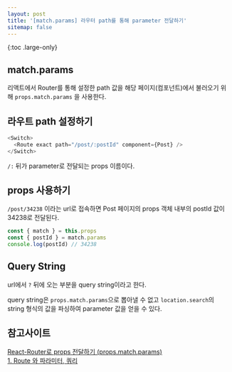 ```yaml
---
layout: post
title: '[match.params] 라우터 path를 통해 parameter 전달하기'
sitemap: false
---
```


{:toc .large-only}

## match.params

리액트에서 Router를 통해 설정한 path 값을 해당 페이지(컴포넌트)에서 불러오기 위해 `props.match.params` 을 사용한다.

## 라우트 path 설정하기

```js
<Switch>
  <Route exact path="/post/:postId" component={Post} />
</Switch>
```

`/:` 뒤가 parameter로 전달되는 props 이름이다.

## props 사용하기

`/post/34238` 이라는 url로 접속하면 Post 페이지의 props 객체 내부의 postId 값이 34238로 전달된다.

```js
const { match } = this.props
const { postId } = match.params
console.log(postId) // 34238
```

## Query String

url에서 `?` 뒤에 오는 부분을 query string이라고 한다.

query string은 `props.match.params`으로 뽑아낼 수 없고 `location.search`의 string 형식의 값을 파싱하여 parameter 값을 얻을 수 있다.

## 참고사이트

[React-Router로 props 전달하기 (props.match.params)](https://wiki.jjagu.com/?p=280)<br/>
[1. Route 와 파라미터, 쿼리](https://pro-self-studier.tistory.com/76)

